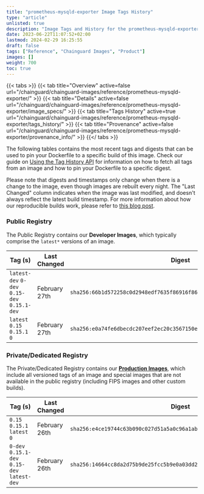 ```yaml
---
title: "prometheus-mysqld-exporter Image Tags History"
type: "article"
unlisted: true
description: "Image Tags and History for the prometheus-mysqld-exporter Chainguard Image"
date: 2023-06-22T11:07:52+02:00
lastmod: 2024-02-29 16:25:55
draft: false
tags: ["Reference", "Chainguard Images", "Product"]
images: []
weight: 700
toc: true
---
```


{{< tabs >}}
{{< tab title="Overview" active=false url="/chainguard/chainguard-images/reference/prometheus-mysqld-exporter/" >}}
{{< tab title="Details" active=false url="/chainguard/chainguard-images/reference/prometheus-mysqld-exporter/image_specs/" >}}
{{< tab title="Tags History" active=true url="/chainguard/chainguard-images/reference/prometheus-mysqld-exporter/tags_history/" >}}
{{< tab title="Provenance" active=false url="/chainguard/chainguard-images/reference/prometheus-mysqld-exporter/provenance_info/" >}}
{{</ tabs >}}

The following tables contains the most recent tags and digests that can be used to pin your Dockerfile to a specific build of this image. Check our guide on [Using the Tag History API](/chainguard/chainguard-images/using-the-tag-history-api/) for information on how to fetch all tags from an image and how to pin your Dockerfile to a specific digest.

Please note that digests and timestamps only change when there is a change to the image, even though images are rebuilt every night. The "Last Changed" column indicates when the image was last modified, and doesn't always reflect the latest build timestamp. For more information about how our reproducible builds work, please refer to [this blog post](https://www.chainguard.dev/unchained/reproducing-chainguards-reproducible-image-builds).

### Public Registry
The Public Registry contains our **Developer Images**, which typically comprise the `latest*` versions of an image.

| Tag (s)                                       | Last Changed  | Digest                                                                    |
|-----------------------------------------------|---------------|---------------------------------------------------------------------------|
|  `latest-dev` `0-dev` `0.15-dev` `0.15.1-dev` | February 27th | `sha256:66b1d572258c0d2948edf7635f86916f86943022e03f08aaf9c133f3449c3ba9` |
|  `latest` `0.15` `0.15.1` `0`                 | February 27th | `sha256:e0a74fe6dbecdc207eef2ec20c3567150e83ef96ab0be7e287f02e914db9e277` |


### Private/Dedicated Registry
The Private/Dedicated Registry contains our **[Production Images](https://www.chainguard.dev/chainguard-images)**, which include all versioned tags of an image and special images that are not available in the public registry (including FIPS images and other custom builds).

| Tag (s)                                       | Last Changed  | Digest                                                                    |
|-----------------------------------------------|---------------|---------------------------------------------------------------------------|
|  `0.15` `0.15.1` `latest` `0`                 | February 26th | `sha256:e4ce19744c63b090c027d51a5a0c96a1abacd033ac65ad1a6c9d2be1e5e07e2a` |
|  `0-dev` `0.15.1-dev` `0.15-dev` `latest-dev` | February 26th | `sha256:14664cc8da2d75b9de25fcc5b9e0a03dd2c4ad3f4090c8b23b156a76420c9db4` |


